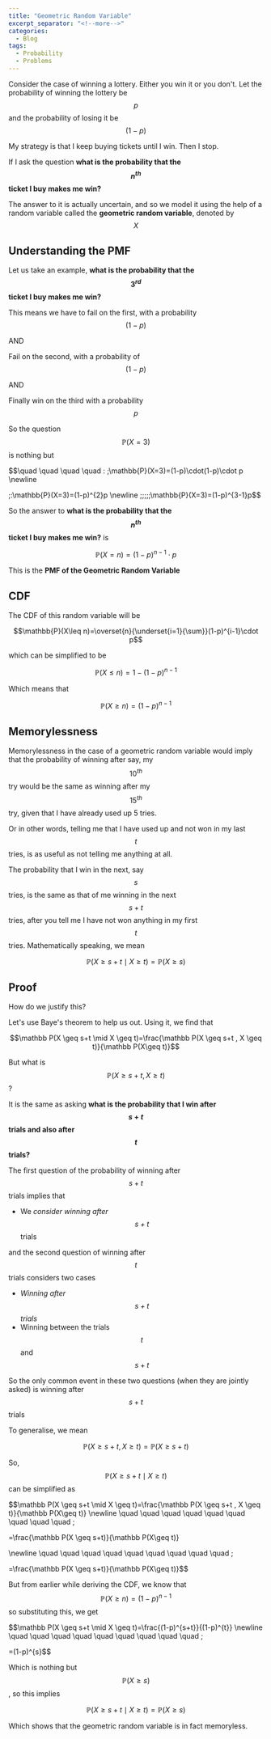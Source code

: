 ```yaml
---
title: "Geometric Random Variable"
excerpt_separator: "<!--more-->"
categories:
  - Blog
tags:
  - Probability
  - Problems
---
```

Consider the case of winning a lottery. Either you win it or you don't. Let the probability of winning the lottery be $$p$$ and the probability of losing it be $$(1-p)$$

My strategy is that I keep buying tickets until I win. Then I stop.

If I ask the question **what is the probability that the  $$n^{th}$$ ticket I buy makes me win?**

The answer to it is actually uncertain, and so we model it using the help of a random variable called the **geometric random variable**, denoted by $$X$$

## Understanding the PMF

Let us  take an example, **what is the probability that the  $$3^{rd}$$ ticket I buy makes me win?**

This means we have to fail on the first, with a probability $$(1-p)$$  

AND

Fail on the second, with a probability of $$(1-p)$$

AND

Finally win on the third with a probability $$p$$

So the question $$\mathbb{P}(X=3)$$ is nothing but

$$\quad \quad \quad \quad \: \;\mathbb{P}(X=3)=(1-p)\cdot(1-p)\cdot p \newline

\;\:\mathbb{P}(X=3)=(1-p)^{2}p
\newline
\;\;\;\;\;\mathbb{P}(X=3)=(1-p)^{3-1}p$$

So the answer to **what is the probability that the  $$n^{th}$$ ticket I buy makes me win?** is

 $$\mathbb{P}(X=n)=(1-p)^{n-1}\cdot p$$ 

This is the **PMF of the Geometric Random Variable**

 

## CDF

The CDF of this random variable will be

$$\mathbb{P}(X\leq n)=\overset{n}{\underset{i=1}{\sum}}(1-p)^{i-1}\cdot p$$

which can be simplified to be

$$\mathbb{P}(X\leq n)=1-(1-p)^{n-1}$$

Which means that

$$\mathbb{P}(X\geq n)=(1-p)^{n-1}$$

## Memorylessness

Memorylessness in the case of a geometric random variable would imply that the probability of winning after say, my $$10^{th}$$ try would be the same as winning after my $$15^{th}$$ try, given that I have already used up 5 tries.

Or in other words, telling me that I have used up and not won in my last $$t$$ tries, is as useful as not telling me anything at all.

The probability that I win in the next, say $$s$$ tries, is the same as that of me winning in the next $$s+t$$ tries, after you tell me I have not won anything in my first $$t$$ tries. Mathematically speaking, we mean

$$\mathbb P(X \geq s+t \mid X \geq t)=\mathbb P(X \geq s)$$

## Proof

How do we justify this?

Let's use Baye's theorem to help us out. Using it, we find that 

$$\mathbb P(X \geq s+t \mid X \geq t)=\frac{\mathbb P(X \geq s+t , X \geq t)}{\mathbb P(X\geq t)}$$

But what is $$\mathbb P(X \geq s+t , X \geq t)$$?

It is the same as asking **what is the probability that I win after $$s+t$$ trials and also after $$t$$ trials?**

The first question of the probability of winning after $$s+t$$ trials implies that

- We *consider winning after $$s+t$$* trials

and  the second question of winning after $$t$$ trials considers two cases

- *Winning after $$s+t$$ trials*
- Winning between the trials $$t$$ and $$s+t$$

So the only common event in these two questions (when they are jointly asked) is winning after $$s+t$$ trials

To generalise, we mean 

$$\mathbb P(X \geq s+t , X \geq t)=\mathbb P(X \geq s+t)$$

So, $$\mathbb P(X \geq s+t \mid X \geq t)$$  can be simplified as

$$\mathbb P(X \geq s+t \mid X \geq t)=\frac{\mathbb P(X \geq s+t , X \geq t)}{\mathbb P(X\geq t)}
\newline
\quad \quad \quad \quad \quad \quad \quad \quad \quad \;

=\frac{\mathbb P(X \geq s+t)}{\mathbb P(X\geq t)}

\newline
\quad \quad \quad \quad \quad \quad \quad \quad \quad \;

=\frac{\mathbb P(X \geq s+t)}{\mathbb P(X\geq t)}$$

But from earlier while deriving the CDF, we know that $$\mathbb{P}(X\geq n)=(1-p)^{n-1}$$ so substituting this, we get

$$\mathbb P(X \geq s+t \mid X \geq t)=\frac{(1-p)^{s+t}}{(1-p)^{t}}
\newline
\quad \quad \quad \quad \quad \quad \quad \quad \quad \;

=(1-p)^{s}$$

Which is nothing but $$\mathbb P(X \geq s)$$, so this implies

$$\mathbb P(X \geq s+t \mid X \geq t)=\mathbb P(X \geq s)$$

Which shows that the geometric random variable is in fact memoryless.

<script type="text/javascript" async
  src="https://cdn.mathjax.org/mathjax/latest/MathJax.js?config=TeX-MML-AM_CHTML">
</script>
